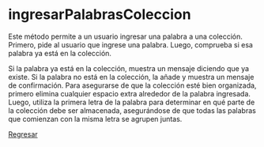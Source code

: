 # ingresarPalabrasColeccion

Este método permite a un usuario ingresar una palabra a una colección. Primero, pide al usuario que ingrese una palabra. Luego, comprueba si esa palabra ya está en la colección.

Si la palabra ya está en la colección, muestra un mensaje diciendo que ya existe.
Si la palabra no está en la colección, la añade y muestra un mensaje de confirmación.
Para asegurarse de que la colección esté bien organizada, primero elimina cualquier espacio extra alrededor de la palabra ingresada. Luego, utiliza la primera letra de la palabra para determinar en qué parte de la colección debe ser almacenada, asegurándose de que todas las palabras que comienzan con la misma letra se agrupen juntas.

[Regresar](./../../../../README.md)